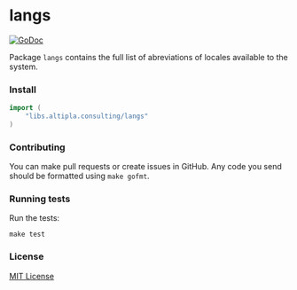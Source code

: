 
# langs

[![GoDoc](https://godoc.org/libs.altipla.consulting/langs?status.svg)](https://godoc.org/libs.altipla.consulting/langs)

Package `langs` contains the full list of abreviations of locales available to the system.


### Install

```go
import (
	"libs.altipla.consulting/langs"
)
```


### Contributing

You can make pull requests or create issues in GitHub. Any code you send should be formatted using ```make gofmt```.


### Running tests

Run the tests:

```shell
make test
```


### License

[MIT License](../LICENSE)
